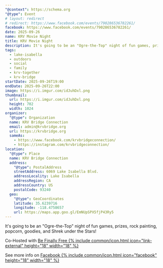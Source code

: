 ```yaml
---
"@context": https://schema.org
"@type": Event
# layout: redirect
# redirect: https://www.facebook.com/events/790286536782261/
facebook: https://www.facebook.com/events/790286536782261/
date: 2025-09-26
name: KRV Movie Night
title: KRV Movie Night
description: It's going to be an "Ogre-the-Top" night of fun games, prizes, rock painting, popcorn, goodies, and Shrek under the Stars!
tags:
  - lake-isabella
  - outdoors
  - social
  - family
  - krv-together
  - krv-bridge
startDate: 2025-09-26T19:00
endDate: 2025-09-26T22:00
image: https://i.imgur.com/idJuhDxl.png
thumbnail:
  url: https://i.imgur.com/idJuhDxl.png
  height: 702
  width: 1024
organizer:
  "@type": Organization
  name: KRV Bridge Connection
  email: admin@krvbridge.org
  url: https://krvbridge.org
  sameAs:
    - https://www.facebook.com/krvbridgeconnection/
    - https://instagram.com/krvbridgeconnection/
location:
  "@type": Place
  name: KRV Bridge Connection
  address:
    "@type": PostalAddress
    streetAddress: 6069 Lake Isabella Blvd.
    addressLocality: Lake Isabella
    addressRegion: CA
    addressCountry: US
    postalCode: 93240
  geo:
    "@type": GeoCoordinates
    latitude: 35.6239716
    longitude: -118.4758657
    url: https://maps.app.goo.gl/EmNUpSPX5fjP43Ry5
---
```

It's going to be an "Ogre-the-Top" night of fun games, prizes, rock painting, popcorn, goodies, and Shrek under the Stars!

Co-Hosted with <a href="https://befinallyfree.org/" rel="noopener noreferrer" target="_blank">Be Finally Free {% include common/icon.html icon="link-external" height="18" width="18" %}</a>

See more info on <a href="{{ page.facebook }}" rel="noopener noreferrer" target="_blank">Facebook {% include common/icon.html icon="facebook" height="18" width="18" %}</a>

